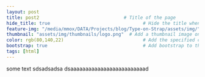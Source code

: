 ```yaml
---
layout: post
title: post2                               # Title of the page
hide_title: true                                  # Hide the title when displaying the post, but shown in lists of posts
feature-img: "/media/mmox/DATA/Projects/blog/Type-on-Strap/assets/img/"              # Add a feature-image to the post
thumbnail: "assets/img/thumbnails/logo.png"  # Add a thumbnail image on blog view
color: rgb(80,140,22)                             # Add the specified color as feature image, and change link colors in post
bootstrap: true                                   # Add bootstrap to the page
tags: [html]
---
```

some text
sdsadsadsa
dsaaaaaaaaaaaaaaaaaaaaaaaaad
